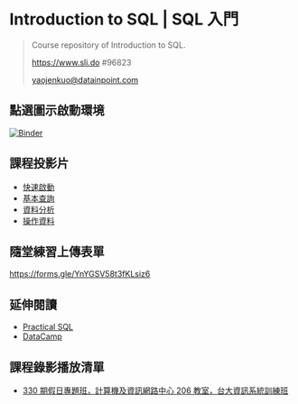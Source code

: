 # Introduction to SQL | SQL 入門

> Course repository of Introduction to SQL.
>
> https://www.sli.do #96823
>
> yaojenkuo@datainpoint.com

## 點選圖示啟動環境

[![Binder](https://mybinder.org/badge_logo.svg)](https://mybinder.org/v2/gh/yaojenkuo/introduction-to-sql/master)

## 課程投影片

- [快速啟動](https://yaojenkuo.io/introduction-to-sql/01-getting-started.slides.html)
- [基本查詢](https://yaojenkuo.io/introduction-to-sql/02-retrieving-data.slides.html)
- [資料分析](https://yaojenkuo.io/introduction-to-sql/03-analyzing-data.slides.html)
- [操作資料](https://yaojenkuo.io/introduction-to-sql/04-operating-data.slides.html)

## 隨堂練習上傳表單

<https://forms.gle/YnYGSV58t3fKLsiz6>

## 延伸閱讀

- [Practical SQL](https://www.amazon.com/Practical-SQL-Beginners-Guide-Storytelling/dp/1593278276)
- [DataCamp](https://www.datacamp.com/search?q=sql&tap_a=5644-dce66f&tap_s=194899-1fb421&utm_medium=affiliate&utm_source=tonykuo)

## 課程錄影播放清單

- [330 期假日專題班，計算機及資訊網路中心 206 教室，台大資訊系統訓練班]()